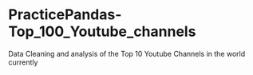 # PracticePandas-Top_100_Youtube_channels
Data Cleaning and analysis of the Top 10 Youtube Channels in the world currently
